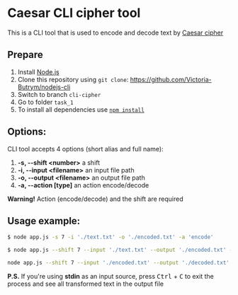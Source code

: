 # Caesar CLI cipher tool

This is a CLI tool that is used to encode and decode text by [Caesar cipher](https://en.wikipedia.org/wiki/Caesar_cipher)

## Prepare

1. Install [Node.js](https://nodejs.org/en/download/)
2. Clone this repository using `git clone`: https://github.com/Victoria-Butrym/nodejs-cli
3. Switch to branch `cli-cipher`
4. Go to folder `task_1`
5. To install all dependencies use [`npm install`](https://docs.npmjs.com/cli/install)

## Options:

CLI tool accepts 4 options (short alias and full name):

1. **-s, --shift \<number>** a shift
2. **-i, --input \<filename>** an input file path
3. **-o, --output \<filename>** an output file path
4. **-a, --action [type]** an action encode/decode

**Warning!**
Action (encode/decode) and the shift are required

## Usage example:

```bash
$ node app.js -s 7 -i './text.txt' -o './encoded.txt' -a 'encode'
```

```bash
$ node app.js --shift 7 --input './text.txt' --output './encoded.txt' --action 'encode'
```

```bash
node app.js --shift 7 --input './encoded.txt' --output './decoded.txt' --action 'decode'
```

**P.S.** If you're using **stdin** as an input source, press <kbd>Ctrl</kbd> + <kbd>C</kbd> to exit the process and see all transformed text in the output file
